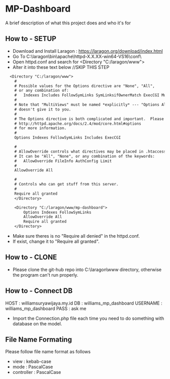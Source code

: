 # MP-Dashboard

A brief description of what this project does and who it's for

## How to - SETUP

* Download and Install Laragon : https://laragon.org/download/index.html
* Go To C:\laragon\bin\apache\httpd-X.X.XX-win64-VS16\conf\
* Open httpd.conf and search for <Directory "C:/laragon/www">
* Alter it into these text below //SKIP THIS STEP

```txt
  <Directory "C:/laragon/www">
    #
    # Possible values for the Options directive are "None", "All",
    # or any combination of:
    #   Indexes Includes FollowSymLinks SymLinksifOwnerMatch ExecCGI MultiViews
    #
    # Note that "MultiViews" must be named *explicitly* --- "Options All"
    # doesn't give it to you.
    #
    # The Options directive is both complicated and important.  Please see
    # http://httpd.apache.org/docs/2.4/mod/core.html#options
    # for more information.
    #
    Options Indexes FollowSymLinks Includes ExecCGI

    #
    # AllowOverride controls what directives may be placed in .htaccess files.
    # It can be "All", "None", or any combination of the keywords:
    #   AllowOverride FileInfo AuthConfig Limit
    #
    AllowOverride All

    #
    # Controls who can get stuff from this server.
    #
    Require all granted
    </Directory>

    <Directory "C:/laragon/www/mp-dashboard">
        Options Indexes FollowSymLinks
        AllowOverride All
        Require all granted
    </Directory>
```
* Make sure theres is no "Require all denied" in the httpd.conf.
* If exist, change it to "Require all granted".

## How to - CLONE
* Please clone the git-hub repo into C:\laragon\www directory, otherwise the program can't run properly.

## How to - Connect DB
HOST : williamsuryawijaya.my.id
DB : williams_mp_dashboard
USERNAME : williams_mp_dashboard
PASS : ask me

* Import the Connection.php file each time you need to do something with database on the model.

## File Name Formating
Please follow file name format as follows
* view : kebab-case
* mode : PascalCase
* controller : PascalCase